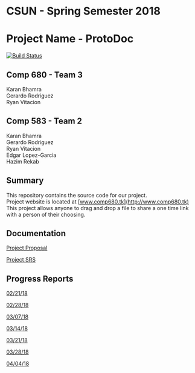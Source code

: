 # CSUN - Spring Semester 2018

# Project Name - ProtoDoc
[![Build Status](https://travis-ci.org/karanbhamra/comp680.svg?branch=master)](https://travis-ci.org/karanbhamra/comp680)

## Comp 680 - Team 3
Karan Bhamra <br/>
Gerardo Rodriguez <br/>
Ryan Vitacion

## Comp 583 - Team 2
Karan Bhamra <br/>
Gerardo Rodriguez <br/>
Ryan Vitacion <br/>
Edgar Lopez-Garcia <br/>
Hazim Rekab

## Summary
This repository contains the source code for our project. <br/>
Project website is located at [www.comp680.tk](http://www.comp680.tk) <br/>
This project allows anyone to drag and drop a file to share a one time link with a person of their choosing.

## Documentation
[Project Proposal](https://s3-us-west-1.amazonaws.com/comp680.tk/files/Project+Proposal.pdf)<br/>

[Project SRS](https://s3-us-west-1.amazonaws.com/comp680.tk/files/Project+SRS.pdf)<br/>

## Progress Reports
[02/21/18](https://s3-us-west-1.amazonaws.com/comp680.tk/files/Weekly+Report+02_21_18.xlsx)

[02/28/18](https://s3-us-west-1.amazonaws.com/comp680.tk/files/Weekly+Report+02_28_18.xlsx)

[03/07/18](https://s3-us-west-1.amazonaws.com/comp680.tk/files/Weekly+Report+03_07_18.xlsx)

[03/14/18](https://s3-us-west-1.amazonaws.com/comp680.tk/files/Weekly+Report+03_14_18.xlsx)

[03/21/18](https://s3-us-west-1.amazonaws.com/comp680.tk/files/Weekly+Report+03_21_18.xlsx)

[03/28/18](https://s3-us-west-1.amazonaws.com/comp680.tk/files/Weekly+Report+03_28_18.xlsx)

[04/04/18](https://s3-us-west-1.amazonaws.com/comp680.tk/files/Weekly+Report+04_04_18.xlsx)
